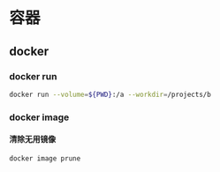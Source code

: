 # 容器

## docker

### docker run

```sh
docker run --volume=${PWD}:/a --workdir=/projects/b
```

### docker image

#### 清除无用镜像

```sh
docker image prune
```

